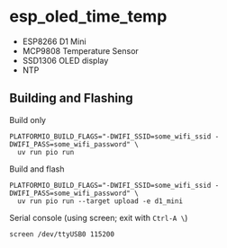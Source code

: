 # esp_oled_time_temp

- ESP8266 D1 Mini
- MCP9808 Temperature Sensor
- SSD1306 OLED display
- NTP

## Building and Flashing

Build only

```
PLATFORMIO_BUILD_FLAGS="-DWIFI_SSID=some_wifi_ssid -DWIFI_PASS=some_wifi_password" \
  uv run pio run
```

Build and flash

```
PLATFORMIO_BUILD_FLAGS="-DWIFI_SSID=some_wifi_ssid -DWIFI_PASS=some_wifi_password" \
  uv run pio run --target upload -e d1_mini
```

Serial console (using screen; exit with `Ctrl-A \`)

```
screen /dev/ttyUSB0 115200
```
